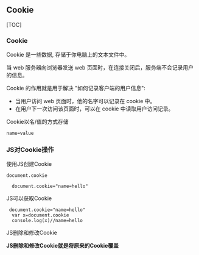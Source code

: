 ## Cookie



[TOC]

### Cookie

Cookie 是一些数据, 存储于你电脑上的文本文件中。

当 web 服务器向浏览器发送 web 页面时，在连接关闭后，服务端不会记录用户的信息。

Cookie 的作用就是用于解决 "如何记录客户端的用户信息":

- 当用户访问 web 页面时，他的名字可以记录在 cookie 中。
- 在用户下一次访问该页面时，可以在 cookie 中读取用户访问记录。

Cookie以名/值的方式存储

```
name=value
```

### JS对Cookie操作

使用JS创建Cookie

`document.cookie`

```
  document.cookie="name=hello"
```

JS可以获取Cookie

```
 document.cookie="name=hello"
  var x=document.cookie
  console.log(x)//name=hello
```

JS删除和修改Cookie

**JS删除和修改Cookie就是将原来的Cookie覆盖**